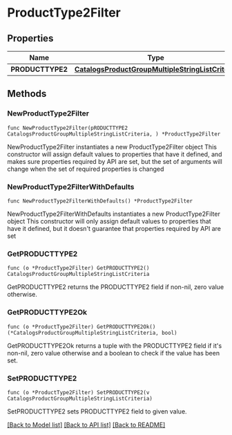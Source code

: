 # ProductType2Filter

## Properties

Name | Type | Description | Notes
------------ | ------------- | ------------- | -------------
**PRODUCTTYPE2** | [**CatalogsProductGroupMultipleStringListCriteria**](CatalogsProductGroupMultipleStringListCriteria.md) |  | 

## Methods

### NewProductType2Filter

`func NewProductType2Filter(pRODUCTTYPE2 CatalogsProductGroupMultipleStringListCriteria, ) *ProductType2Filter`

NewProductType2Filter instantiates a new ProductType2Filter object
This constructor will assign default values to properties that have it defined,
and makes sure properties required by API are set, but the set of arguments
will change when the set of required properties is changed

### NewProductType2FilterWithDefaults

`func NewProductType2FilterWithDefaults() *ProductType2Filter`

NewProductType2FilterWithDefaults instantiates a new ProductType2Filter object
This constructor will only assign default values to properties that have it defined,
but it doesn't guarantee that properties required by API are set

### GetPRODUCTTYPE2

`func (o *ProductType2Filter) GetPRODUCTTYPE2() CatalogsProductGroupMultipleStringListCriteria`

GetPRODUCTTYPE2 returns the PRODUCTTYPE2 field if non-nil, zero value otherwise.

### GetPRODUCTTYPE2Ok

`func (o *ProductType2Filter) GetPRODUCTTYPE2Ok() (*CatalogsProductGroupMultipleStringListCriteria, bool)`

GetPRODUCTTYPE2Ok returns a tuple with the PRODUCTTYPE2 field if it's non-nil, zero value otherwise
and a boolean to check if the value has been set.

### SetPRODUCTTYPE2

`func (o *ProductType2Filter) SetPRODUCTTYPE2(v CatalogsProductGroupMultipleStringListCriteria)`

SetPRODUCTTYPE2 sets PRODUCTTYPE2 field to given value.



[[Back to Model list]](../README.md#documentation-for-models) [[Back to API list]](../README.md#documentation-for-api-endpoints) [[Back to README]](../README.md)


